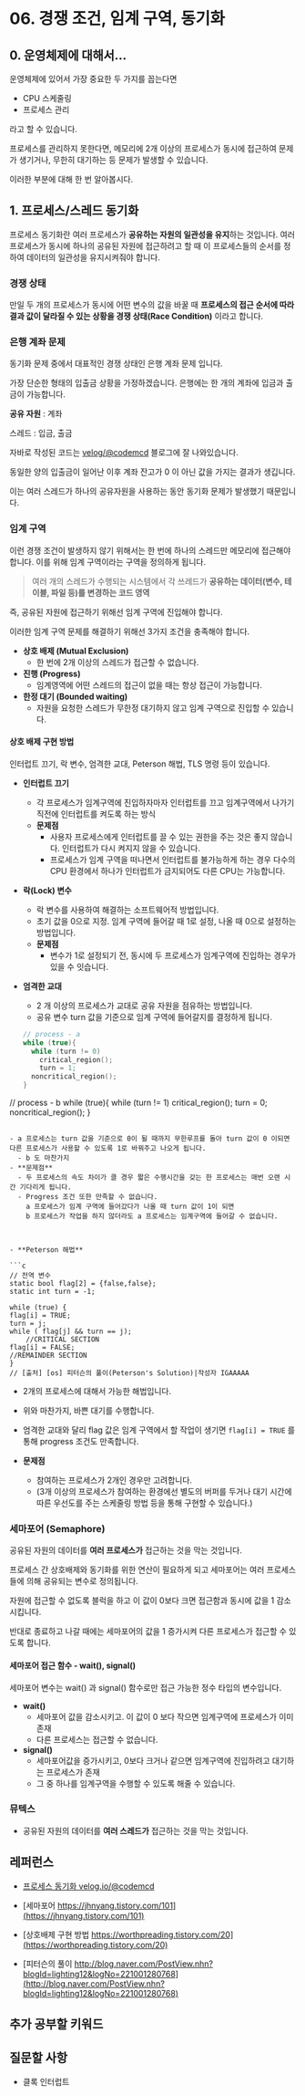 # 06. 경쟁 조건, 임계 구역, 동기화



## 0. 운영체제에 대해서...

운영체제에 있어서 가장 중요한 두 가지를 꼽는다면

- CPU 스케줄링
- 프로세스 관리

라고 할 수 있습니다.

프로세스를 관리하지 못한다면,
메모리에 2개 이상의 프로세스가 동시에 접근하여 문제가 생기거나,
무한히 대기하는 등 문제가 발생할 수 있습니다.

이러한 부분에 대해 한 번 알아봅시다.



## 1. 프로세스/스레드 동기화

프로세스 동기화란 여러 프로세스가 **공유하는 자원의 일관성을 유지**하는 것입니다.
여러 프로세스가 동시에 하나의 공유된 자원에 접근하려고 할 때
이 프로세스들의 순서를 정하여 데이터의 일관성을 유지시켜줘야 합니다.



### 경쟁 상태

만일 두 개의 프로세스가 동시에 어떤 변수의 값을 바꿀 때
**프로세스의 접근 순서에 따라 결과 값이 달라질 수 있는 상황을 경쟁 상태(Race Condition)** 이라고 합니다.



### 은행 계좌 문제

동기화 문제 중에서 대표적인 경쟁 상태인 은행 계좌 문제 입니다.

가장 단순한 형태의 입출금 상황을 가정하겠습니다. 
은행에는 한 개의 계좌에 입금과 출금이 가능합니다.

**공유 자원** : 계좌

스레드 : 입금, 출금

자바로 작성된 코드는 [velog/@codemcd](https://velog.io/@codemcd/%EC%9A%B4%EC%98%81%EC%B2%B4%EC%A0%9COS-8.-%ED%94%84%EB%A1%9C%EC%84%B8%EC%8A%A4-%EB%8F%99%EA%B8%B0%ED%99%94-1#:~:text=%ED%94%84%EB%A1%9C%EC%84%B8%EC%8A%A4%20%EB%8F%99%EA%B8%B0%ED%99%94%EB%8A%94%20%EC%97%AC%EB%9F%AC%20%ED%94%84%EB%A1%9C%EC%84%B8%EC%8A%A4,%EC%9D%84%20%EC%9C%A0%EC%A7%80%EC%8B%9C%EC%BC%9C%EC%A3%BC%EC%96%B4%EC%95%BC%20%ED%95%9C%EB%8B%A4.) 블로그에 잘 나와있습니다.



동일한 양의 입출금이 일어난 이후 계좌 잔고가 0 이 아닌 값을 가지는 결과가 생깁니다.

이는 여러 스레드가 하나의 공유자원을 사용하는 동안 동기화 문제가 발생했기 때문입니다.



### 임계 구역

이런 경쟁 조건이 발생하지 않기 위해서는 한 번에 하나의 스레드만 메모리에 접근해야합니다.
이를 위해 임계 구역이라는 구역을 정의하게 됩니다.

> 여러 개의 스레드가 수행되는 시스템에서 각 쓰레드가 **공유하는 데이터(변수, 테이블, 파일 등)를 변경하는 코드 영역**

즉, 공유된 자원에 접근하기 위해선 임계 구역에 진입해야 합니다.

이러한 임계 구역 문제를 해결하기 위해선 3가지 조건을 충족해야 합니다.

- **상호 배제 (Mutual Exclusion)**
  - 한 번에 2개 이상의 스레드가 접근할 수 없습니다.
- **진행 (Progress)**
  - 임계영역에 어떤 스레드의 접근이 없을 때는 항상 접근이 가능합니다.
- **한정 대기 (Bounded waiting)**
  - 자원을 요청한 스레드가 무한정 대기하지 않고 임계 구역으로 진입할 수 있습니다.



#### 상호 배제 구현 방법

인터럽트 끄기, 락 변수, 엄격한 교대, Peterson 해법, TLS 명령 등이 있습니다.

- **인터럽트 끄기**
  - 각 프로세스가 임계구역에 진입하자마자 인터럽트를 끄고 
    임계구역에서 나가기 직전에 인터럽트를 켜도록 하는 방식
  - **문제점** 
    - 사용자 프로세스에게 인터럽트를 끌 수 있는 권한을 주는 것은 좋지 않습니다.
      인터럽트가 다시 켜지지 않을 수 있습니다.
    - 프로세스가 임계 구역을 떠나면서 인터럽트를 불가능하게 하는 경우
      다수의 CPU 환경에서 하나가 인터럽트가 금지되어도 다른 CPU는 가능합니다.



- **락(Lock) 변수**
  - 락 변수를 사용하여 해결하는 소프트웨어적 방법입니다.
  - 초기 값을 0으로 지정.
    임계 구역에 들어갈 때 1로 설정, 나올 때 0으로 설정하는 방법입니다.
  - **문제점**
    - 변수가 1로 설정되기 전, 동시에 두 프로세스가 임계구역에 진입하는 경우가 있을 수 잇습니다.





- **엄격한 교대**

  - 2 개 이상의 프로세스가 교대로 공유 자원을 점유하는 방법입니다.
  - 공유 변수 turn 값을 기준으로 임계 구역에 들어갈지를 결정하게 됩니다.

  ```c
  // process - a 
  while (true){
    while (turn != 0)
      critical_region();
      turn = 1;
  	noncritical_region();
  }
// process - b
  while (true){
  while (turn != 1)
      critical_region();
      turn = 0;
    	noncritical_region();
  }
  ```
  
  - a 프로세스는 turn 값을 기준으로 0이 될 때까지 무한루프를 돌아 turn 값이 0 이되면 다른 프로세스가 사용할 수 있도록 1로 바꿔주고 나오게 됩니다.
    - b 도 마찬가지
  - **문제점**
    - 두 프로세스의 속도 차이가 클 경우 짧은 수행시간을 갖는 한 프로세스는 매번 오랜 시간 기다리게 됩니다.
    - Progress 조건 또한 만족할 수 없습니다.
      a 프로세스가 임계 구역에 들어갔다가 나올 때 turn 값이 1이 되면
      b 프로세스가 작업을 하지 않더라도 a 프로세스는 임계구역에 들어갈 수 없습니다.



- **Peterson 해법**

```c
// 전역 변수
static bool flag[2] = {false,false};
static int turn = -1;

while (true) {
  flag[i] = TRUE;
  turn = j;
  while ( flag[j] && turn == j);
	  //CRITICAL SECTION
  flag[i] = FALSE;
  //REMAINDER SECTION
}
// [출처] [os] 피터슨의 풀이(Peterson's Solution)|작성자 IGAAAAA
```

- 2개의 프로세스에 대해서 가능한 해법입니다.
- 위와 마찬가지, 바쁜 대기를 수행합니다.
- 엄격한 교대와 달리 flag 값은 임계 구역에서 할 작업이 생기면 ```flag[i] = TRUE``` 를 통해 progress 조건도 만족합니다.

- **문제점** 
  - 참여하는 프로세스가 2개인 경우만 고려합니다.
  - (3개 이상의 프로세스가 참여하는 환경에선 별도의 버퍼를 두거나 대기 시간에 따른 우선도를 주는 스케줄링 방법 등을 통해 구현할 수 있습니다.)



### 세마포어 (Semaphore)

공유된 자원의 데이터를 **여러 프로세스가** 접근하는 것을 막는 것입니다.

프로세스 간 상호배제와 동기화를 위한 연산이 필요하게 되고 세마포어는 여러 프로세스들에 의해 공유되는 변수로 정의됩니다.

자원에 접근할 수 없도록 블럭을 하고 
이 값이 0보다 크면 
접근함과 동시에 값을 1 감소시킵니다. 

반대로 종료하고 나갈 때에는 
세마포어의 값을 1 증가시켜 다른 프로세스가 접근할 수 있도록 합니다.



#### 세마포어 접근 함수 - wait(), signal()

세마포어 변수는 wait() 과 signal() 함수로만 접근 가능한 정수 타입의 변수입니다.

- **wait()** 
  - 세마포어 값을 감소시키고.
    이 값이 0 보다 작으면 임계구역에 프로세스가 이미 존재
  - 다른 프로세스는 접근할 수 없습니다.
- **signal()**
  - 세마포어값을 증가시키고,
    0보다 크거나 같으면 임계구역에 진입하려고 대기하는 프로세스가 존재
  - 그 중 하나를 임계구역을 수행할 수 있도록 해줄 수 있습니다.





### 뮤텍스

- 공유된 자원의 데이터를 **여러 스레드가** 접근하는 것을 막는 것입니다.









## 레퍼런스

- [프로세스 동기화 velog.io/@codemcd](https://velog.io/@codemcd/%EC%9A%B4%EC%98%81%EC%B2%B4%EC%A0%9COS-8.-%ED%94%84%EB%A1%9C%EC%84%B8%EC%8A%A4-%EB%8F%99%EA%B8%B0%ED%99%94-1#:~:text=%ED%94%84%EB%A1%9C%EC%84%B8%EC%8A%A4%20%EB%8F%99%EA%B8%B0%ED%99%94%EB%8A%94%20%EC%97%AC%EB%9F%AC%20%ED%94%84%EB%A1%9C%EC%84%B8%EC%8A%A4,%EC%9D%84%20%EC%9C%A0%EC%A7%80%EC%8B%9C%EC%BC%9C%EC%A3%BC%EC%96%B4%EC%95%BC%20%ED%95%9C%EB%8B%A4)
- [세마포어 https://jhnyang.tistory.com/101](https://jhnyang.tistory.com/101)

- [상호배제 구현 방법 https://worthpreading.tistory.com/20](https://worthpreading.tistory.com/20)
- [피터슨의 풀이 http://blog.naver.com/PostView.nhn?blogId=lighting12&logNo=221001280768](http://blog.naver.com/PostView.nhn?blogId=lighting12&logNo=221001280768)





## 추가 공부할 키워드





## 질문할 사항 

- 클록 인터럽트